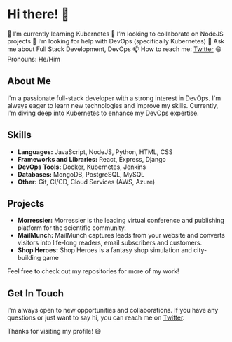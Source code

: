 # Hi there! 👋


🌱 I’m currently learning Kubernetes
👯 I’m looking to collaborate on NodeJS projects
🤔 I’m looking for help with DevOps (specifically Kubernetes)
💬 Ask me about Full Stack Development, DevOps
📫 How to reach me: [Twitter](https://twitter.com/yourusername)
😄 Pronouns: He/Him

## About Me

I'm a passionate full-stack developer with a strong interest in DevOps. I'm always eager to learn new technologies and improve my skills. Currently, I'm diving deep into Kubernetes to enhance my DevOps expertise.

## Skills

- **Languages:** JavaScript, NodeJS, Python, HTML, CSS
- **Frameworks and Libraries:** React, Express, Django
- **DevOps Tools:** Docker, Kubernetes, Jenkins
- **Databases:** MongoDB, PostgreSQL, MySQL
- **Other:** Git, CI/CD, Cloud Services (AWS, Azure)

## Projects

- **Morressier:** Morressier is the leading virtual conference and publishing platform for the scientific community.
- **MailMunch:** MailMunch captures leads from your website and converts visitors into life-long readers, email subscribers and customers.
- **Shop Heroes:** Shop Heroes is a fantasy shop simulation and city-building game

Feel free to check out my repositories for more of my work!

## Get In Touch

I'm always open to new opportunities and collaborations. If you have any questions or just want to say hi, you can reach me on [Twitter](https://twitter.com/yourusername).

Thanks for visiting my profile! 😄

